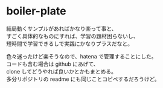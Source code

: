 # boiler-plate

結局動くサンプルがあればかなり楽って事と、  
すごく具体的なものにすれば、学習の題材困らないし、  
短時間で学習できるしで実践にかなりプラスだなと。

色々迷ったけど楽そうなので、hatena で管理することにした。  
コードも含む場合は github にあげて、  
clone してどうやれば良いかとかもまとめる。  
多分リポジトリの readme にも同じことコピペするだろうけど。
